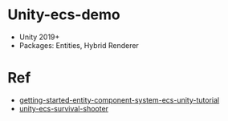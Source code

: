 # Unity-ecs-demo

* Unity 2019+
* Packages: Entities, Hybrid Renderer

# Ref

* [getting-started-entity-component-system-ecs-unity-tutorial](http://gyanendushekhar.com/2018/08/01/getting-started-entity-component-system-ecs-unity-tutorial)
* [unity-ecs-survival-shooter](http://infalliblecode.com/unity-ecs-survival-shooter-part-1)